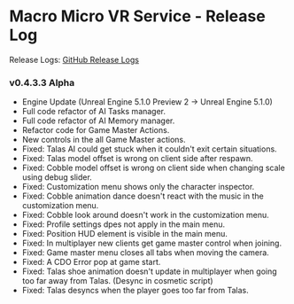 # Macro Micro VR Service - Release Log
Release Logs: [GitHub Release Logs](https://github.com/xavier150/MMVS/wiki/Release-logs)

###  v0.4.3.3 Alpha

- Engine Update (Unreal Engine 5.1.0 Preview 2 -> Unreal Engine 5.1.0)
- Full code refactor of AI Tasks manager.
- Full code refactor of AI Memory manager.
- Refactor code for Game Master Actions.
- New controls in the all Game Master actions.
- Fixed: Talas AI could get stuck when it couldn't exit certain situations.
- Fixed: Talas model offset is wrong on client side after respawn.
- Fixed: Cobble model offset is wrong on client side when changing scale using debug slider.
- Fixed: Customization menu shows only the character inspector.
- Fixed: Cobble animation dance doesn't react with the music in the customization menu.
- Fixed: Cobble look around doesn't work in the customization menu.
- Fixed: Profile settings dpes not apply in the main menu.
- Fixed: Position HUD element is visible in the main menu.
- Fixed: In multiplayer new clients get game master control when joining.
- Fixed: Game master menu closes all tabs when moving the camera.
- Fixed: A CDO Error pop at game start.
- Fixed: Talas shoe animation doesn't update in multiplayer when going too far away from Talas. (Desync in cosmetic script)
- Fixed: Talas desyncs when the player goes too far from Talas.
